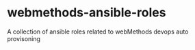 # webmethods-ansible-roles
A collection of ansible roles related to webMethods devops auto provisoning
